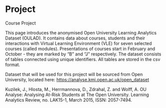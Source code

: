 # Project
Course Project

This page introduces the anonymised Open University Learning Analytics Dataset (OULAD). It contains data about courses, students and their interactions with Virtual Learning Environment (VLE) for seven selected courses (called modules). Presentations of courses start in February and October - they are marked by “B” and “J” respectively. The dataset consists of tables connected using unique identifiers. All tables are stored in the csv format.

Dataset that will be used for this project will be sourced from Open University,  located here: https://analyse.kmi.open.ac.uk/open_dataset

Kuzilek, J., Hlosta, M., Herrmannova, D., Zdrahal, Z. and Wolff, A. OU Analyse: Analysing At-Risk Students at The Open University. Learning Analytics Review, no. LAK15-1, March 2015, ISSN: 2057-7494.
